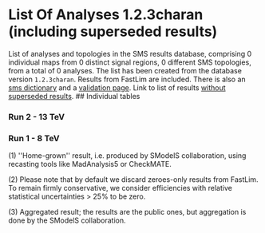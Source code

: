 

# List Of Analyses 1.2.3charan (including superseded results)
List of analyses and topologies in the SMS results database,
comprising 0 individual maps from 0 distinct signal regions, 0 different SMS topologies, from a total of 0 analyses.
The list has been created from the database version `1.2.3charan`.
Results from FastLim are included. There is also an  [sms dictionary](SmsDictionary123charan) and a [validation page](Validation123charan).
Link to list of results [without superseded results](ListOfAnalyses123charan).
    ## Individual tables
### Run 2 - 13 TeV
### Run 1 - 8 TeV


<a name='A1'>(1)</a> ''Home-grown'' result, i.e. produced by SModelS collaboration, using recasting tools like MadAnalysis5 or CheckMATE.

<a name='A2'>(2)</a> Please note that by default we discard zeroes-only results from FastLim. To remain firmly conservative, we consider efficiencies with relative statistical uncertainties > 25% to be zero.

<a name='A3'>(3)</a> Aggregated result; the results are the public ones, but aggregation is done by the SModelS collaboration.
